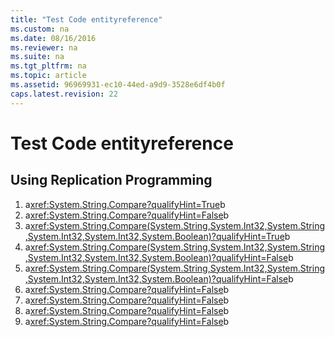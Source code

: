 ```yaml
---
title: "Test Code entityreference"
ms.custom: na
ms.date: 08/16/2016
ms.reviewer: na
ms.suite: na
ms.tgt_pltfrm: na
ms.topic: article
ms.assetid: 96969931-ec10-44ed-a9d9-3528e6df4b0f
caps.latest.revision: 22
---
```

# Test Code entityreference
##  <a name="ReplProg"></a> Using Replication Programming  
 1. a<xref:System.String.Compare?qualifyHint=True>b 
 2. a<xref:System.String.Compare?qualifyHint=False>b 
 3. a<xref:System.String.Compare(System.String,System.Int32,System.String,System.Int32,System.Int32,System.Boolean)?qualifyHint=True>b 
 4. a<xref:System.String.Compare(System.String,System.Int32,System.String,System.Int32,System.Int32,System.Boolean)?qualifyHint=False>b 
 5. a<xref:System.String.Compare(System.String,System.Int32,System.String,System.Int32,System.Int32,System.Boolean)?qualifyHint=False>b 
 6. a<xref:System.String.Compare?qualifyHint=False>b
 7. a<xref:System.String.Compare?qualifyHint=False>b
 8. a<xref:System.String.Compare?qualifyHint=False>b
 9. a<xref:System.String.Compare?qualifyHint=False>b